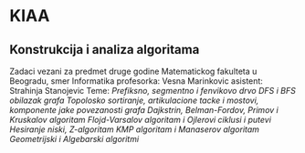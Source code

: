 # KIAA
## Konstrukcija i analiza algoritama
Zadaci vezani za predmet druge godine Matematickog fakulteta u Beogradu, smer Informatika
profesorka: Vesna Marinkovic
asistent: Strahinja Stanojevic
Teme:
_Prefiksno, segmentno i fenvikovo drvo_
_DFS i BFS obilazak grafa_
_Topolosko sortiranje, artikulacione tacke i mostovi, komponente jake povezanosti grafa_
_Dajkstrin, Belman-Fordov, Primov i Kruskalov algoritam_
_Flojd-Varsalov algoritam i Ojlerovi ciklusi i putevi_
_Hesiranje niski, Z-algoritam_
_KMP algoritam i Manaserov algoritam_
_Geometrijski i Algebarski algoritmi_
